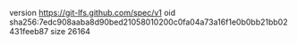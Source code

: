 version https://git-lfs.github.com/spec/v1
oid sha256:7edc908aaba8d90bed21058010200c0fa04a73a16f1e0b0bb21bb02431feeb87
size 26164
